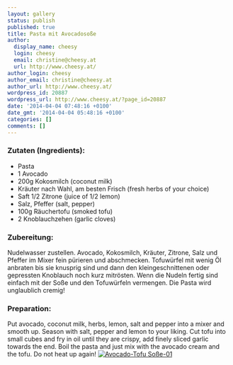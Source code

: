 ```yaml
---
layout: gallery
status: publish
published: true
title: Pasta mit Avocadosoße
author:
  display_name: cheesy
  login: cheesy
  email: christine@cheesy.at
  url: http://www.cheesy.at/
author_login: cheesy
author_email: christine@cheesy.at
author_url: http://www.cheesy.at/
wordpress_id: 20887
wordpress_url: http://www.cheesy.at/?page_id=20887
date: '2014-04-04 07:48:16 +0100'
date_gmt: '2014-04-04 05:48:16 +0100'
categories: []
comments: []
---
```

### Zutaten (Ingredients):
- Pasta
- 1 Avocado
- 200g Kokosmilch (coconut milk)
- Kräuter nach Wahl, am besten Frisch (fresh herbs of your choice)
- Saft 1/2 Zitrone (juice of 1/2 lemon)
- Salz, Pfeffer (salt, pepper)
- 100g Räuchertofu (smoked tofu)
- 2 Knoblauchzehen (garlic cloves)
### Zubereitung:
Nudelwasser zustellen. Avocado, Kokosmilch, Kräuter, Zitrone, Salz und Pfeffer im Mixer fein pürieren und abschmecken. Tofuwürfel mit wenig Öl anbraten bis sie knusprig sind und dann den kleingeschnittenen oder gepressten Knoblauch noch kurz mitrösten. Wenn die Nudeln fertig sind einfach mit der Soße und den Tofuwürfeln vermengen. Die Pasta wird unglaublich cremig!
### Preparation:
Put avocado, coconut milk, herbs, lemon, salt and pepper into a mixer and smooth up. Season with salt, pepper and lemon to your liking.
Cut tofu into small cubes and fry in oil until they are crispy, add finely sliced garlic towards the end.
Boil the pasta and just mix with the avocado cream and the tofu. Do not heat up again!
[![](http://www.cheesy.at/wp-content/uploads/Avocado-Tofu-Soße-01.jpg "Avocado-Tofu Soße-01")](http://www.cheesy.at/wp-content/uploads/Avocado-Tofu-Soße-01.jpg)
